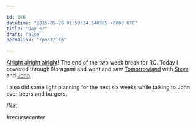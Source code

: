 ```yaml
---

id: 146
datetime: "2015-05-26 01:53:24.340965 +0000 UTC"
title: "Day 62"
draft: false
permalink: "/post/146"

---
```


[Alright alright alright](https://www.youtube.com/watch?v=X4bg4Q63kJQ)! The end of the two week break for RC. Today I powered through Noragami and went and saw [Tomorrowland](http://www.metacritic.com/movie/tomorrowland) with [Steve](https://twitter.com/ifosteve) and [John](https://jdherg.github.io/).

I also did some light planning for the next six weeks while talking to John over beers and burgers.

/Nat

#recursecenter
